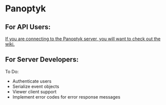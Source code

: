 # Panoptyk

## For API Users:
[If you are connecting to the Panoptyk server, you will want to check out the wiki.](https://github.com/NathanPhilliber/Panoptyk-Server/wiki/Socket-API)


## For Server Developers:

To Do:
- Authenticate users
- Serialize event objects
- Viewer client support
- Implement error codes for error response messages
